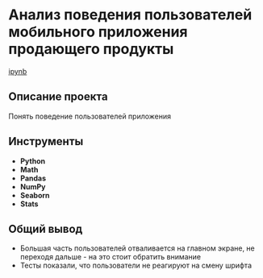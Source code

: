 # Анализ поведения пользователей мобильного приложения продающего продукты

[ipynb](https://github.com/josephbaib/praktikum_da/blob/main/mobile_app/mobile_app.ipynb)

## Описание проекта

Понять поведение пользователей приложения

## Инструменты ##

- **Python**
- **Math**
- **Pandas**
- **NumPy**
- **Seaborn**
- **Stats**

##

## Общий вывод

- Большая часть пользователей отваливается на главном экране, не переходя дальше - на это стоит обратить внимание
- Тесты показали, что пользователи не реагируют на смену шрифта